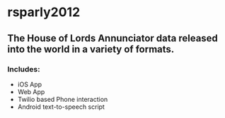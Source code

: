 rsparly2012
===========

## The House of Lords Annunciator data released into the world in a variety of formats.

### Includes:

* iOS App
* Web App
* Twilio based Phone interaction
* Android text-to-speech script
